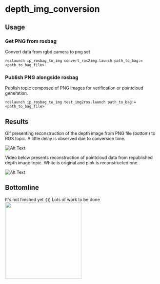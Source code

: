 # depth_img_conversion

## Usage

### Get PNG from rosbag

Convert data from rgbd camera to png set

```
roslaunch ip_rosbag_to_img convert_ros2img.launch path_to_bag:=<path_to_bag_file>
```

### Publish PNG alongside rosbag

Publish topic composed of PNG images for verification or pointcloud generation.
```
roslaunch ip_rosbag_to_img test_img2ros.launch path_to_bag:=<path_to_bag_file>
```

## Results

Gif presenting reconstruction of the depth image from PNG file (bottom) to ROS topic. A little delay is observed due to conversion time.

![Alt Text](./media/depth.gif)

Video below presents reconstruction of pointcloud data from republished depth image topic. White is original and pink is reconstructed one.

![Alt Text](./media/pcl.gif)


## Bottomline

It's not finished yet :)))
Lots of work to be done 
<br />
<img src="https://media.giphy.com/media/E6jscXfv3AkWQ/giphy.gif" width="250" height="250"/> </img>
<a href="https://giphy.com/gifs/cat-typing-E6jscXfv3AkWQ"/>
